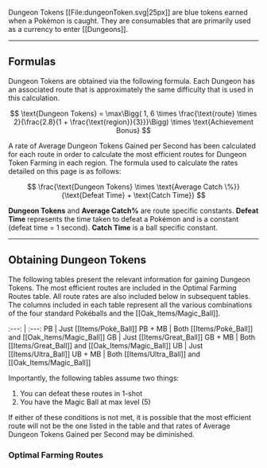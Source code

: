 Dungeon Tokens [[File:dungeonToken.svg|25px]] are blue tokens earned when a Pokémon is caught. They are consumables that are primarily used as a currency to enter [[Dungeons]].

---

## Formulas

Dungeon Tokens are obtained via the following formula. Each Dungeon has an associated route that is approximately the same difficulty that is used in this calculation.

$$ \text{Dungeon Tokens} = \max\Bigg( 1, 6 \times \frac{\text{route} \times 2}{\frac{2.8}{1 + \frac{\text{region}}{3}}}\Bigg) \times \text{Achievement Bonus} $$

A rate of Average Dungeon Tokens Gained per Second has been calculated for each route in order to calculate the most efficient routes for Dungeon Token Farming in each region. The formula used to calculate the rates detailed on this page is as follows:

$$ \frac{\text{Dungeon Tokens} \times \text{Average Catch \%}}{\text{Defeat Time} + \text{Catch Time}} $$

**Dungeon Tokens** and **Average Catch%** are route specific constants.
**Defeat Time** represents the time taken to defeat a Pokémon and is a constant (defeat time = 1 second).
**Catch Time** is a ball specific constant.

---

## Obtaining Dungeon Tokens
The following tables present the relevant information for gaining Dungeon Tokens. The most efficient routes are included in the Optimal Farming Routes table. All route rates are also included below in subsequent tables.
The columns included in each table represent all the various combinations of the four standard Pokéballs and the [[Oak_Items/Magic_Ball]].

:---: | :---:
PB | Just [[Items/Poké_Ball]]
PB + MB | Both [[Items/Poké_Ball]] and [[Oak_Items/Magic_Ball]]
GB | Just [[Items/Great_Ball]]
GB + MB | Both [[Items/Great_Ball]] and [[Oak_Items/Magic_Ball]]
UB | Just [[Items/Ultra_Ball]]
UB + MB | Both [[Items/Ultra_Ball]] and [[Oak_Items/Magic_Ball]]

Importantly, the following tables assume two things:

1. You can defeat these routes in 1-shot
2. You have the Magic Ball at max level (5)

If either of these conditions is not met, it is possible that the most efficient route will not be the one listed in the table and that rates of Average Dungeon Tokens Gained per Second may be diminished.

### Optimal Farming Routes
